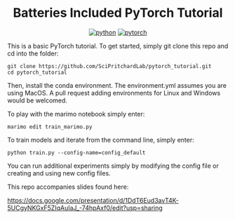 <div align="center">

# Batteries Included PyTorch Tutorial

[![python](https://img.shields.io/badge/-Python_3.9-blue?logo=python&logoColor=white)](https://github.com/pre-commit/pre-commit)
[![pytorch](https://img.shields.io/badge/PyTorch_2.5.1-ee4c2c?logo=pytorch&logoColor=white)](https://pytorch.org/get-started/locally/)

</div>

This is a basic PyTorch tutorial. To get started, simply git clone this repo and cd into the folder:
```
git clone https://github.com/SciPritchardLab/pytorch_tutorial.git
cd pytorch_tutorial
```
Then, install the conda environment. The environment.yml assumes you are using MacOS. A pull request adding environments for Linux and Windows would be welcomed.

To play with the marimo notebook simply enter:

```
marimo edit train_marimo.py
```

To train models and iterate from the command line, simply enter:

```
python train.py --config-name=config_default
```

You can run additional experiments simply by modifying the config file or creating and using new config files.

This repo accompanies slides found here:

https://docs.google.com/presentation/d/1DdT6Eud3avT4K-5UCgyNKGxF5ZIqAuIaJ_-74hpAxf0/edit?usp=sharing
